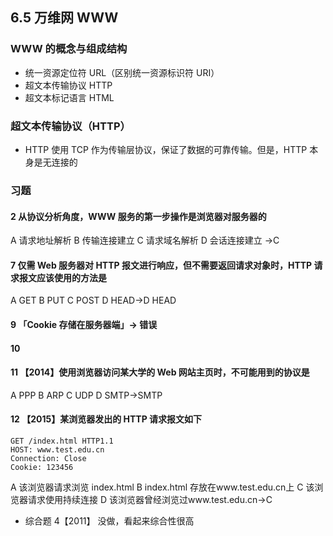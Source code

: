 ## 6.5 万维网 WWW

### WWW 的概念与组成结构

- 统一资源定位符 URL（区别统一资源标识符 URI）
- 超文本传输协议 HTTP
- 超文本标记语言 HTML

### 超文本传输协议（HTTP）

- HTTP 使用 TCP 作为传输层协议，保证了数据的可靠传输。但是，HTTP 本身是无连接的

### 习题

#### 2 从协议分析角度，WWW 服务的第一步操作是浏览器对服务器的

A 请求地址解析
B 传输连接建立
C 请求域名解析
D 会话连接建立 →C

#### 7 仅需 Web 服务器对 HTTP 报文进行响应，但不需要返回请求对象时，HTTP 请求报文应该使用的方法是

A GET
B PUT
C POST
D HEAD→D HEAD

#### 9 「Cookie 存储在服务器端」→ 错误

#### 10

#### 11 【2014】使用浏览器访问某大学的 Web 网站主页时，不可能用到的协议是

A PPP
B ARP
C UDP
D SMTP→SMTP

#### 12 【2015】某浏览器发出的 HTTP 请求报文如下

```
GET /index.html HTTP1.1
HOST: www.test.edu.cn
Connection: Close
Cookie: 123456
```

A 该浏览器请求浏览 index.html
B index.html 存放在www.test.edu.cn上
C 该浏览器请求使用持续连接
D 该浏览器曾经浏览过www.test.edu.cn→C

- 综合题 4【2011】 没做，看起来综合性很高
